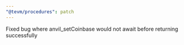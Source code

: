 ```yaml
---
"@tevm/procedures": patch
---
```


Fixed bug where anvil_setCoinbase would not await before returning successfully
